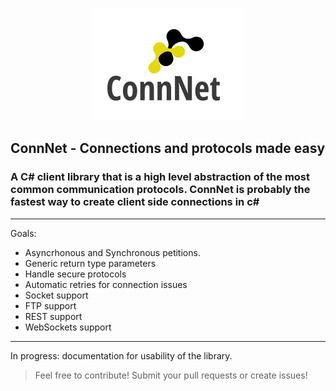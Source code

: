 <p align="center">
  <img src="https://github.com/PauSabatesC/ConnNet/blob/master/ConnNet.PNG" alt="ConnNet logo"/>
</p>

## ConnNet - Connections and protocols made easy

### A C# client library that is a high level abstraction of the most common communication protocols. ConnNet is probably the fastest way to create client side connections in c#
---

Goals:
- Asyncrhonous and Synchronous petitions.
- Generic return type parameters
- Handle secure protocols
- Automatic retries for connection issues
- Socket support
- FTP support
- REST support
- WebSockets support

---
In progress: documentation for usability of the library.

> Feel free to contribute! Submit your pull requests or create issues!
